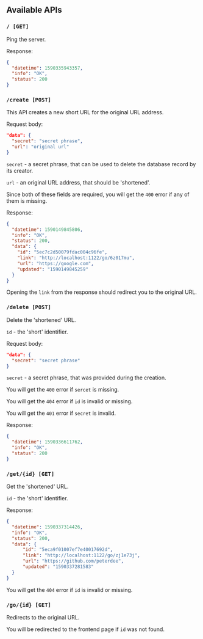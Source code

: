 ## Available APIs

### `/ [GET]`

Ping the server.

Response:

```json
{
  "datetime": 1590335943357,
  "info": "OK",
  "status": 200
}
```

### `/create [POST]`

This API creates a new short URL for the original URL address.

Request body:

```json
"data": {
  "secret": "secret phrase",
  "url": "original url"
}
```

`secret` - a secret phrase, that can be used to delete the database record by its creator.

`url` - an original URL address, that should be 'shortened'.

Since both of these fields are required, you will get the `400` error if any of them is missing.

Response:

```json
{
  "datetime": 1590149845806,
  "info": "OK",
  "status": 200,
  "data": {
    "id": "5ec7c2d50079fdac004c96fe",
    "link": "http://localhost:1122/go/6z017mu",
    "url": "https://google.com",
    "updated": "1590149845259"
  }
}
```

Opening the `link` from the response should redirect you to the original URL.

### `/delete [POST]`

Delete the 'shortened' URL.

`id` - the 'short' identifier.

Request body:

```json
"data": {
  "secret": "secret phrase"
}
```

`secret` - a secret phrase, that was provided during the creation.

You will get the `400` error if `sercet` is missing.

You will get the `404` error if `id` is invalid or missing.

You will get the `401` error if `secret` is invalid.

Response:

```json
{
  "datetime": 1590336611762,
  "info": "OK",
  "status": 200
}
```

### `/get/{id} [GET]`

Get the 'shortened' URL.

`id` - the 'short' identifier.

Response:

```json
{
  "datetime": 1590337314426,
  "info": "OK",
  "status": 200,
  "data": {
      "id": "5eca9f01007ef7e40017692d",
      "link": "http://localhost:1122/go/zj1e73j",
      "url": "https://github.com/peterdee",
      "updated": "1590337281583"
  }
}
```

You will get the `404` error if `id` is invalid or missing.

### `/go/{id} [GET]`

Redirects to the original URL.

You will be redirected to the frontend page if `id` was not found.
